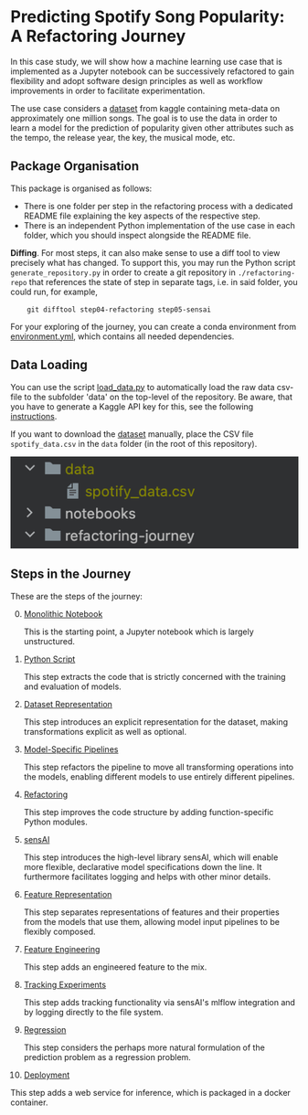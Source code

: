 # Predicting Spotify Song Popularity: A Refactoring Journey

In this case study, we will show how a machine learning use case that is implemented
as a Jupyter notebook can be successively refactored to gain flexibility and
adopt software design principles as well as workflow improvements in order
to facilitate experimentation.

The use case considers a [dataset](https://www.kaggle.com/datasets/notshrirang/spotify-million-song-dataset) from kaggle containing meta-data on approximately one million songs.
The goal is to use the data in order to learn a model for the prediction of popularity given other attributes such as the tempo, the release year, the key, the musical mode, etc.

## Package Organisation

This package is organised as follows:
 * There is one folder per step in the refactoring process with a dedicated README file explaining the key aspects of the respective step.
 * There is an independent Python implementation of the use case in each folder, which you should inspect alongside the README file.  
   
**Diffing**. For most steps, it can also make sense to use a diff tool to view precisely what has changed. To support this, you may run the Python script 
`generate_repository.py` in order to create a git repository in `./refactoring-repo` that references the state of step in separate tags, i.e. in said folder, you could run, for example,
   
        git difftool step04-refactoring step05-sensai

For your exploring of the journey, you can create a conda environment from [environment.yml](../environment.yml), which
contains all needed dependencies.

## Data Loading
You can use the script [load_data.py](../scripts/load_data.py) to automatically load the raw data csv-file to the subfolder
'data' on the top-level of the repository. Be aware, that you have to generate a Kaggle API key for this, see the following 
[instructions](https://www.kaggle.com/docs/api).

If you want to download the [dataset](https://www.kaggle.com/datasets/notshrirang/spotify-million-song-dataset) manually,
place the CSV file `spotify_data.csv` in the `data` folder (in the root of this repository).

![data_folder](data_folder.png)

## Steps in the Journey

These are the steps of the journey:

0. [Monolithic Notebook](step00-monolithic-notebook/README.md)
   
   This is the starting point, a Jupyter notebook which is largely unstructured.  
   
1. [Python Script](step01-python-script/README.md)

   This step extracts the code that is strictly concerned with the training and evaluation of models.

2. [Dataset Representation](step02-dataset-representation/README.md)

   This step introduces an explicit representation for the dataset, making transformations explicit as well as optional.

3. [Model-Specific Pipelines](step03-model-specific-pipelines/README.md)

   This step refactors the pipeline to move all transforming operations into the models, enabling different models to use entirely different pipelines.

4. [Refactoring](step04-refactoring/README.md)

   This step improves the code structure by adding function-specific Python modules.

5. [sensAI](step05-sensai/README.md)

   This step introduces the high-level library sensAI, which will enable more flexible, declarative model specifications down the line.
   It furthermore facilitates logging and helps with other minor details.

6. [Feature Representation](step06-feature-representation/README.md)

   This step separates representations of features and their properties from the models that use them, allowing
   model input pipelines to be flexibly composed.

7. [Feature Engineering](step07-feature-engineering/README.md)

   This step adds an engineered feature to the mix.

8. [Tracking Experiments](step08-tracking-experiments/README.md)

   This step adds tracking functionality via sensAI's mlflow integration and by logging directly to the file system.

9. [Regression](step09-regression/README.md)

   This step considers the perhaps more natural formulation of the prediction problem as a regression problem.

10. [Deployment](step10-deployment/README.md)

   This step adds a web service for inference, which is packaged in a docker container.


